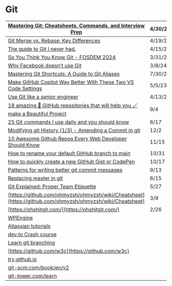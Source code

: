 # Git

| [Mastering Git: Cheatsheets, Commands, and Interview Prep](https://dev.to/nirmalyax/mastering-github-cheatsheets-commands-and-interview-prep-49c9)                                                                             | 4/30/24 |
| ------------------------------------------------------------------------------------------------------------------------------------------------------------------------------------------------------------------------------ | ------- |
| [Git Merge vs. Rebase: Key Differences](https://dev.to/codeparrot/git-merge-vs-rebase-key-differences-1pb4?context=digest)                                                                                                     | 4/19/24 |
| [The guide to Git I never had.](https://medium.com/@jake.page91/the-guide-to-git-i-never-had-a89048d4703a)                                                                                                                     | 4/15/24 |
| [So You Think You Know Git - FOSDEM 2024](https://www.youtube.com/watch?v=aolI\_Rz0ZqY)                                                                                                                                        | 3/31/24 |
| [Why Facebook doesn’t use Git](https://graphite.dev/blog/why-facebook-doesnt-use-git?utm\_source=tldrwebdev)                                                                                                                   | 3/8/24  |
| [Mastering Git Shortcuts: A Guide to Git Aliases](https://dev.to/pradumnasaraf/mastering-git-shortcuts-a-guide-to-git-aliases-324j)                                                                                            | 7/30/23 |
| [Make GitHub Copilot Way Better With These Two VS Code Settings](https://medium.com/coding-at-dawn/make-github-copilot-way-better-with-these-two-vs-code-settings-842775ba82f7)                                                | 5/5/23  |
| [Use Git like a senior engineer](https://medium.com/gitconnected/use-git-like-a-senior-engineer-ef6d741c898e)                                                                                                                  | 4/13/23 |
| [18 amazing 🤩 GitHub repositories that will help you 🪄 make a Beautiful Project](https://dev.to/kerthin/18-amazing-github-repositories-that-will-help-you-make-a-beautiful-project-3pgo)                                     | 9/4     |
| [25 Git commands I use daily and you should know](https://dev.to/devdefinitive/25-git-commands-i-use-daily-and-you-should-know-1kj5)                                                                                           | 6/17    |
| [Modifying git History (1/3) - Amending a Commit in git](https://www.youtube.com/watch?v=ckEyL7gMRbA)                                                                                                                          | 12/2    |
| [10 Awesome Github Repos Every Web Developer Should Know](https://dev.to/simonholdorf/10-awesome-github-repos-every-web-developer-should-know-27oa?utm\_source=digest\_mailer\&utm\_medium=email\&utm\_campaign=digest\_email) | 11/15   |
| [How to rename your default GitHub branch to main](https://gomakethings.com/how-to-rename-your-default-github-branch-to-main/)                                                                                                 | 10/31   |
| [How to quickly create a new GitHub Gist or CodePen](https://gomakethings.com/how-to-quickly-create-a-new-github-gist-or-codepen/)                                                                                             | 10/17   |
| [Patterns for writing better git commit messages](https://dev.to/helderburato/patterns-for-writing-better-git-commit-messages-4ba0?utm\_source=digest\_mailer\&utm\_medium=email\&utm\_campaign=digest\_email)                 | 9/13    |
| [Replacing master in git](https://dev.to/damcosset/replacing-master-in-git-2jim)                                                                                                                                               | 6/15    |
| [Git Explained: Proper Team Etiquette](https://dev.to/milu\_franz/git-explained-proper-team-etiquette-1od)                                                                                                                     | 5/27    |
| [https://github.com/ohmyzsh/ohmyzsh/wiki/Cheatsheet](https://github.com/ohmyzsh/ohmyzsh/wiki/Cheatsheet)                                                                                                                       | 3/9     |
| [https://ohshitgit.com/](https://ohshitgit.com/)                                                                                                                                                                               | 2/26    |
| [WPEngine](https://wpengine.com/git/)                                                                                                                                                                                          |         |
| [Atlassian tutorials](https://www.atlassian.com/git/tutorials)                                                                                                                                                                 |         |
| [dev.to Crash course](https://dev.to/chrisachard/confused-by-git-here-s-a-git-crash-course-to-fix-that-4cmi)                                                                                                                   |         |
| [Learn git branching](https://learngitbranching.js.org/)                                                                                                                                                                       |         |
| [https://github.com/w3c](https://github.com/w3c)                                                                                                                                                                               |         |
| [try.github.io](https://hashnode.com/util/redirect?url=https://try.github.io/)                                                                                                                                                 |         |
| [git-scm.com/book/en/v2](https://git-scm.com/book/en/v2)                                                                                                                                                                       |         |
| [git-tower.com/learn](https://hashnode.com/util/redirect?url=https://www.git-tower.com/learn/)                                                                                                                                 |         |
